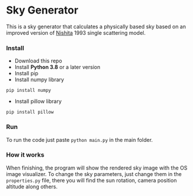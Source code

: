 # Sky Generator
This is a sky generator that calculates a physically based sky based on an improved version of [Nishita](https://www.scratchapixel.com/lessons/procedural-generation-virtual-worlds/simulating-sky/simulating-colors-of-the-sky) 1993 single scattering model.

### Install
* Download this repo
* Install **Python 3.8** or a later version
* Install pip
* Install numpy library
```
pip install numpy
```
* Install pillow library
```
pip install pillow
```

### Run
To run the code just paste `python main.py` in the main folder.

### How it works
When finishing, the program will show the rendered sky image with the OS image visualizer.
To change the sky parameters, just change them in the `properties.py` file, there you will find the sun rotation, camera position altitude along others.
